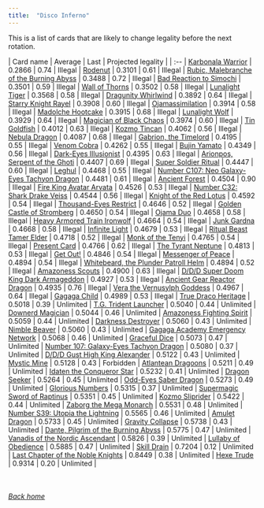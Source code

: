 ```yaml
---
title:  "Disco Inferno"
---
```


This is a list of cards that are likely to change legality before the next rotation.

| Card name | Average | Last | Projected legality |
| :-- |
[Karbonala Warrior](https://db.ygoprodeck.com/card/?search=Karbonala%20Warrior) | 0.2866 | 0.74 | Illegal |
[Rodenut](https://db.ygoprodeck.com/card/?search=Rodenut) | 0.3101 | 0.61 | Illegal |
[Rubic, Malebranche of the Burning Abyss](https://db.ygoprodeck.com/card/?search=Rubic,%20Malebranche%20of%20the%20Burning%20Abyss) | 0.3488 | 0.72 | Illegal |
[Bad Reaction to Simochi](https://db.ygoprodeck.com/card/?search=Bad%20Reaction%20to%20Simochi) | 0.3501 | 0.59 | Illegal |
[Wall of Thorns](https://db.ygoprodeck.com/card/?search=Wall%20of%20Thorns) | 0.3502 | 0.58 | Illegal |
[Lunalight Tiger](https://db.ygoprodeck.com/card/?search=Lunalight%20Tiger) | 0.3568 | 0.58 | Illegal |
[Dragunity Whirlwind](https://db.ygoprodeck.com/card/?search=Dragunity%20Whirlwind) | 0.3892 | 0.64 | Illegal |
[Starry Knight Rayel](https://db.ygoprodeck.com/card/?search=Starry%20Knight%20Rayel) | 0.3908 | 0.60 | Illegal |
[Ojamassimilation](https://db.ygoprodeck.com/card/?search=Ojamassimilation) | 0.3914 | 0.58 | Illegal |
[Madolche Hootcake](https://db.ygoprodeck.com/card/?search=Madolche%20Hootcake) | 0.3915 | 0.68 | Illegal |
[Lunalight Wolf](https://db.ygoprodeck.com/card/?search=Lunalight%20Wolf) | 0.3929 | 0.64 | Illegal |
[Magician of Black Chaos](https://db.ygoprodeck.com/card/?search=Magician%20of%20Black%20Chaos) | 0.3974 | 0.60 | Illegal |
[Tin Goldfish](https://db.ygoprodeck.com/card/?search=Tin%20Goldfish) | 0.4012 | 0.63 | Illegal |
[Kozmo Tincan](https://db.ygoprodeck.com/card/?search=Kozmo%20Tincan) | 0.4062 | 0.56 | Illegal |
[Nebula Dragon](https://db.ygoprodeck.com/card/?search=Nebula%20Dragon) | 0.4087 | 0.68 | Illegal |
[Gabrion, the Timelord](https://db.ygoprodeck.com/card/?search=Gabrion,%20the%20Timelord) | 0.4195 | 0.55 | Illegal |
[Venom Cobra](https://db.ygoprodeck.com/card/?search=Venom%20Cobra) | 0.4262 | 0.55 | Illegal |
[Bujin Yamato](https://db.ygoprodeck.com/card/?search=Bujin%20Yamato) | 0.4349 | 0.56 | Illegal |
[Dark-Eyes Illusionist](https://db.ygoprodeck.com/card/?search=Dark-Eyes%20Illusionist) | 0.4395 | 0.63 | Illegal |
[Arionpos, Serpent of the Ghoti](https://db.ygoprodeck.com/card/?search=Arionpos,%20Serpent%20of%20the%20Ghoti) | 0.4407 | 0.69 | Illegal |
[Super Soldier Ritual](https://db.ygoprodeck.com/card/?search=Super%20Soldier%20Ritual) | 0.4447 | 0.60 | Illegal |
[Leghul](https://db.ygoprodeck.com/card/?search=Leghul) | 0.4468 | 0.55 | Illegal |
[Number C107: Neo Galaxy-Eyes Tachyon Dragon](https://db.ygoprodeck.com/card/?search=Number%20C107:%20Neo%20Galaxy-Eyes%20Tachyon%20Dragon) | 0.4481 | 0.61 | Illegal |
[Ancient Forest](https://db.ygoprodeck.com/card/?search=Ancient%20Forest) | 0.4504 | 0.90 | Illegal |
[Fire King Avatar Arvata](https://db.ygoprodeck.com/card/?search=Fire%20King%20Avatar%20Arvata) | 0.4526 | 0.53 | Illegal |
[Number C32: Shark Drake Veiss](https://db.ygoprodeck.com/card/?search=Number%20C32:%20Shark%20Drake%20Veiss) | 0.4544 | 0.56 | Illegal |
[Knight of the Red Lotus](https://db.ygoprodeck.com/card/?search=Knight%20of%20the%20Red%20Lotus) | 0.4592 | 0.54 | Illegal |
[Thousand-Eyes Restrict](https://db.ygoprodeck.com/card/?search=Thousand-Eyes%20Restrict) | 0.4646 | 0.52 | Illegal |
[Golden Castle of Stromberg](https://db.ygoprodeck.com/card/?search=Golden%20Castle%20of%20Stromberg) | 0.4650 | 0.54 | Illegal |
[Ojama Duo](https://db.ygoprodeck.com/card/?search=Ojama%20Duo) | 0.4658 | 0.58 | Illegal |
[Heavy Armored Train Ironwolf](https://db.ygoprodeck.com/card/?search=Heavy%20Armored%20Train%20Ironwolf) | 0.4664 | 0.54 | Illegal |
[Junk Gardna](https://db.ygoprodeck.com/card/?search=Junk%20Gardna) | 0.4668 | 0.58 | Illegal |
[Infinite Light](https://db.ygoprodeck.com/card/?search=Infinite%20Light) | 0.4679 | 0.53 | Illegal |
[Ritual Beast Tamer Elder](https://db.ygoprodeck.com/card/?search=Ritual%20Beast%20Tamer%20Elder) | 0.4718 | 0.52 | Illegal |
[Monk of the Tenyi](https://db.ygoprodeck.com/card/?search=Monk%20of%20the%20Tenyi) | 0.4765 | 0.54 | Illegal |
[Present Card](https://db.ygoprodeck.com/card/?search=Present%20Card) | 0.4766 | 0.62 | Illegal |
[The Tyrant Neptune](https://db.ygoprodeck.com/card/?search=The%20Tyrant%20Neptune) | 0.4813 | 0.53 | Illegal |
[Get Out!](https://db.ygoprodeck.com/card/?search=Get%20Out!) | 0.4846 | 0.54 | Illegal |
[Messenger of Peace](https://db.ygoprodeck.com/card/?search=Messenger%20of%20Peace) | 0.4894 | 0.54 | Illegal |
[Whitebeard, the Plunder Patroll Helm](https://db.ygoprodeck.com/card/?search=Whitebeard,%20the%20Plunder%20Patroll%20Helm) | 0.4894 | 0.52 | Illegal |
[Amazoness Scouts](https://db.ygoprodeck.com/card/?search=Amazoness%20Scouts) | 0.4900 | 0.63 | Illegal |
[D/D/D Super Doom King Dark Armageddon](https://db.ygoprodeck.com/card/?search=D/D/D%20Super%20Doom%20King%20Dark%20Armageddon) | 0.4927 | 0.53 | Illegal |
[Ancient Gear Reactor Dragon](https://db.ygoprodeck.com/card/?search=Ancient%20Gear%20Reactor%20Dragon) | 0.4935 | 0.76 | Illegal |
[Vera the Vernusylph Goddess](https://db.ygoprodeck.com/card/?search=Vera%20the%20Vernusylph%20Goddess) | 0.4967 | 0.64 | Illegal |
[Gagaga Child](https://db.ygoprodeck.com/card/?search=Gagaga%20Child) | 0.4989 | 0.53 | Illegal |
[True Draco Heritage](https://db.ygoprodeck.com/card/?search=True%20Draco%20Heritage) | 0.5018 | 0.39 | Unlimited |
[T.G. Trident Launcher](https://db.ygoprodeck.com/card/?search=T.G.%20Trident%20Launcher) | 0.5040 | 0.44 | Unlimited |
[Downerd Magician](https://db.ygoprodeck.com/card/?search=Downerd%20Magician) | 0.5044 | 0.46 | Unlimited |
[Amazoness Fighting Spirit](https://db.ygoprodeck.com/card/?search=Amazoness%20Fighting%20Spirit) | 0.5059 | 0.44 | Unlimited |
[Darkness Destroyer](https://db.ygoprodeck.com/card/?search=Darkness%20Destroyer) | 0.5060 | 0.43 | Unlimited |
[Nimble Beaver](https://db.ygoprodeck.com/card/?search=Nimble%20Beaver) | 0.5060 | 0.43 | Unlimited |
[Gagaga Academy Emergency Network](https://db.ygoprodeck.com/card/?search=Gagaga%20Academy%20Emergency%20Network) | 0.5068 | 0.46 | Unlimited |
[Graceful Dice](https://db.ygoprodeck.com/card/?search=Graceful%20Dice) | 0.5073 | 0.47 | Unlimited |
[Number 107: Galaxy-Eyes Tachyon Dragon](https://db.ygoprodeck.com/card/?search=Number%20107:%20Galaxy-Eyes%20Tachyon%20Dragon) | 0.5080 | 0.37 | Unlimited |
[D/D/D Gust High King Alexander](https://db.ygoprodeck.com/card/?search=D/D/D%20Gust%20High%20King%20Alexander) | 0.5122 | 0.43 | Unlimited |
[Mystic Mine](https://db.ygoprodeck.com/card/?search=Mystic%20Mine) | 0.5128 | 0.43 | Forbidden |
[Atlantean Dragoons](https://db.ygoprodeck.com/card/?search=Atlantean%20Dragoons) | 0.5211 | 0.49 | Unlimited |
[Idaten the Conqueror Star](https://db.ygoprodeck.com/card/?search=Idaten%20the%20Conqueror%20Star) | 0.5232 | 0.41 | Unlimited |
[Dragon Seeker](https://db.ygoprodeck.com/card/?search=Dragon%20Seeker) | 0.5264 | 0.45 | Unlimited |
[Odd-Eyes Saber Dragon](https://db.ygoprodeck.com/card/?search=Odd-Eyes%20Saber%20Dragon) | 0.5273 | 0.49 | Unlimited |
[Glorious Numbers](https://db.ygoprodeck.com/card/?search=Glorious%20Numbers) | 0.5315 | 0.37 | Unlimited |
[Supermagic Sword of Raptinus](https://db.ygoprodeck.com/card/?search=Supermagic%20Sword%20of%20Raptinus) | 0.5351 | 0.45 | Unlimited |
[Kozmo Sliprider](https://db.ygoprodeck.com/card/?search=Kozmo%20Sliprider) | 0.5422 | 0.44 | Unlimited |
[Zaborg the Mega Monarch](https://db.ygoprodeck.com/card/?search=Zaborg%20the%20Mega%20Monarch) | 0.5531 | 0.48 | Unlimited |
[Number S39: Utopia the Lightning](https://db.ygoprodeck.com/card/?search=Number%20S39:%20Utopia%20the%20Lightning) | 0.5565 | 0.46 | Unlimited |
[Amulet Dragon](https://db.ygoprodeck.com/card/?search=Amulet%20Dragon) | 0.5733 | 0.45 | Unlimited |
[Gravity Collapse](https://db.ygoprodeck.com/card/?search=Gravity%20Collapse) | 0.5738 | 0.43 | Unlimited |
[Dante, Pilgrim of the Burning Abyss](https://db.ygoprodeck.com/card/?search=Dante,%20Pilgrim%20of%20the%20Burning%20Abyss) | 0.5775 | 0.47 | Unlimited |
[Vanadis of the Nordic Ascendant](https://db.ygoprodeck.com/card/?search=Vanadis%20of%20the%20Nordic%20Ascendant) | 0.5826 | 0.39 | Unlimited |
[Lullaby of Obedience](https://db.ygoprodeck.com/card/?search=Lullaby%20of%20Obedience) | 0.5885 | 0.47 | Unlimited |
[Skill Drain](https://db.ygoprodeck.com/card/?search=Skill%20Drain) | 0.7204 | 0.12 | Unlimited |
[Last Chapter of the Noble Knights](https://db.ygoprodeck.com/card/?search=Last%20Chapter%20of%20the%20Noble%20Knights) | 0.8449 | 0.38 | Unlimited |
[Hexe Trude](https://db.ygoprodeck.com/card/?search=Hexe%20Trude) | 0.9314 | 0.20 | Unlimited |

<br>

###### [Back home](index)